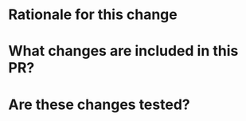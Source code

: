 # Rationale for this change

<!-- 
Why are you proposing this change? Explaining clearly why changes are proposed helps reviewers
understand your changes and offer better suggestions for fixes.  

Please delete this comment as this will be part of the merge commit message -->

# What changes are included in this PR?

<!--
It is often worth providing a summary of the individual changes in this PR.

Please delete this comment as this will be part of the merge commit message -->

# Are these changes tested?

<!--
We typically require tests for all PRs in order to:
1. Prevent the code from being accidentally broken by subsequent changes
2. Serve as another way to document the expected behavior of the code

If tests are not included in your PR, please explain why (for example, are they covered by existing tests)?

Please delete this comment as this will be part of the merge commit message -->
